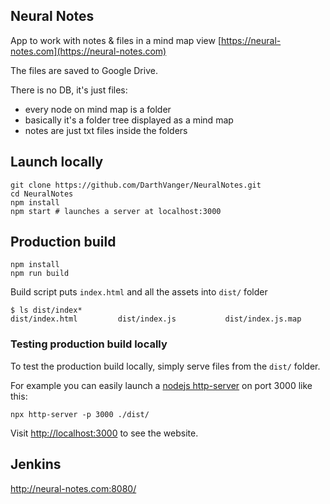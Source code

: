 Neural Notes
-----------
App to work with notes & files in a mind map view [https://neural-notes.com](https://neural-notes.com)

The files are saved to Google Drive.

There is no DB, it's just files:
- every node on mind map is a folder
- basically it's a folder tree displayed as a mind map
- notes are just txt files inside the folders

## Launch locally
```
git clone https://github.com/DarthVanger/NeuralNotes.git
cd NeuralNotes
npm install
npm start # launches a server at localhost:3000
```

## Production build
```
npm install
npm run build
```

Build script puts `index.html` and all the assets into `dist/` folder
```
$ ls dist/index*
dist/index.html         dist/index.js           dist/index.js.map
```

### Testing production build locally

To test the production build locally, simply serve files from the `dist/` folder.

For example you can easily launch a [nodejs http-server](https://www.npmjs.com/package/http-server) on port 3000 like this:
```
npx http-server -p 3000 ./dist/
```

Visit <http://localhost:3000> to see the website.

## Jenkins
http://neural-notes.com:8080/
